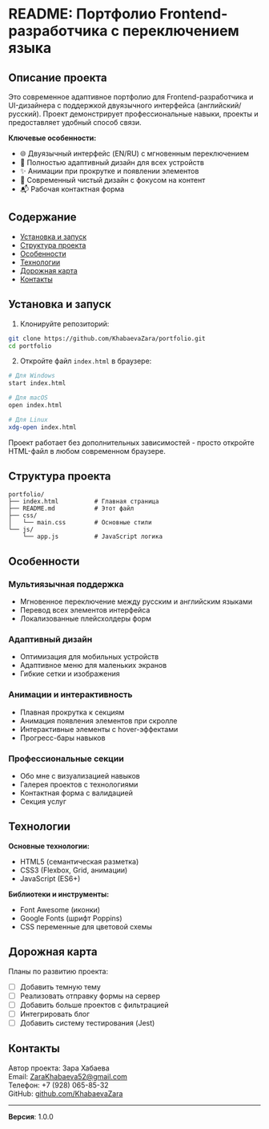 # README: Портфолио Frontend-разработчика с переключением языка

## Описание проекта

Это современное адаптивное портфолио для Frontend-разработчика и UI-дизайнера с поддержкой двуязычного интерфейса (английский/русский). Проект демонстрирует профессиональные навыки, проекты и предоставляет удобный способ связи.

**Ключевые особенности:**
- 🌐 Двуязычный интерфейс (EN/RU) с мгновенным переключением
- 📱 Полностью адаптивный дизайн для всех устройств
- ✨ Анимации при прокрутке и появлении элементов
- 🚀 Современный чистый дизайн с фокусом на контент
- 📬 Рабочая контактная форма

## Содержание
- [Установка и запуск](#установка-и-запуск)
- [Структура проекта](#структура-проекта)
- [Особенности](#особенности)
- [Технологии](#технологии)
- [Дорожная карта](#дорожная-карта)
- [Контакты](#контакты)

## Установка и запуск

1. Клонируйте репозиторий:
```bash
git clone https://github.com/KhabaevaZara/portfolio.git
cd portfolio
```

2. Откройте файл `index.html` в браузере:
```bash
# Для Windows
start index.html

# Для macOS
open index.html

# Для Linux
xdg-open index.html
```

Проект работает без дополнительных зависимостей - просто откройте HTML-файл в любом современном браузере.

## Структура проекта

```
portfolio/
├── index.html          # Главная страница
├── README.md           # Этот файл
├── css/
│   └── main.css        # Основные стили
└── js/
    └── app.js          # JavaScript логика
```

## Особенности

### Мультиязычная поддержка
- Мгновенное переключение между русским и английским языками
- Перевод всех элементов интерфейса
- Локализованные плейсхолдеры форм

### Адаптивный дизайн
- Оптимизация для мобильных устройств
- Адаптивное меню для маленьких экранов
- Гибкие сетки и изображения

### Анимации и интерактивность
- Плавная прокрутка к секциям
- Анимация появления элементов при скролле
- Интерактивные элементы с hover-эффектами
- Прогресс-бары навыков

### Профессиональные секции
- Обо мне с визуализацией навыков
- Галерея проектов с технологиями
- Контактная форма с валидацией
- Секция услуг

## Технологии

**Основные технологии:**
- HTML5 (семантическая разметка)
- CSS3 (Flexbox, Grid, анимации)
- JavaScript (ES6+)

**Библиотеки и инструменты:**
- Font Awesome (иконки)
- Google Fonts (шрифт Poppins)
- CSS переменные для цветовой схемы

## Дорожная карта

Планы по развитию проекта:

- [ ] Добавить темную тему
- [ ] Реализовать отправку формы на сервер
- [ ] Добавить больше проектов с фильтрацией
- [ ] Интегрировать блог
- [ ] Добавить систему тестирования (Jest)

## Контакты

Автор проекта: Зара Хабаева  
Email: ZaraKhabaeva52@gmail.com  
Телефон: +7 (928) 065-85-32  
GitHub: [github.com/KhabaevaZara](https://github.com/KhabaevaZara)  

---
  
**Версия**: 1.0.0
